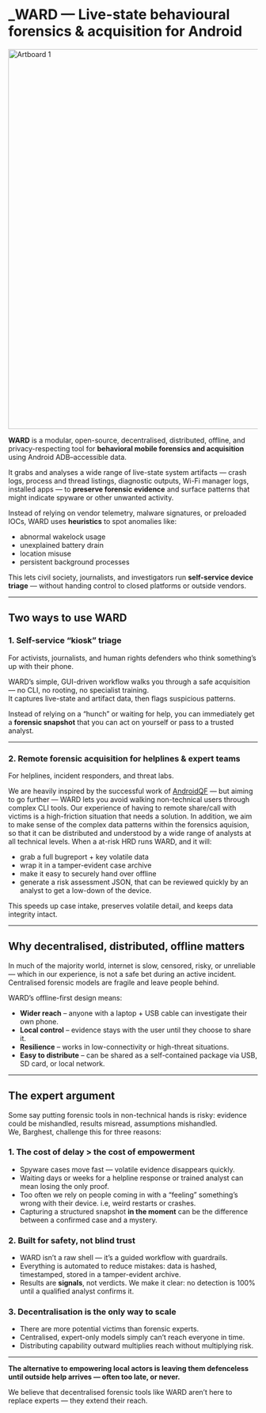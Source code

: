 # _WARD — Live-state behavioural forensics & acquisition for Android
<img width="1366" height="768" alt="Artboard 1" src="https://github.com/user-attachments/assets/452a441b-0834-412a-8cc9-239769ad833e" />

**WARD** is a modular, open-source, decentralised, distributed, offline, and privacy-respecting tool for **behavioral mobile forensics and acquisition** using Android ADB–accessible data.  

It grabs and analyses a wide range of live-state system artifacts — crash logs, process and thread listings, diagnostic outputs, Wi-Fi manager logs, installed apps — to **preserve forensic evidence** and surface patterns that might indicate spyware or other unwanted activity.  

Instead of relying on vendor telemetry, malware signatures, or preloaded IOCs, WARD uses **heuristics** to spot anomalies like:
- abnormal wakelock usage
- unexplained battery drain
- location misuse
- persistent background processes

This lets civil society, journalists, and investigators run **self-service device triage** — without handing control to closed platforms or outside vendors.

---

## Two ways to use WARD

### 1. Self-service “kiosk” triage
For activists, journalists, and human rights defenders who think something’s up with their phone.  

WARD’s simple, GUI-driven workflow walks you through a safe acquisition — no CLI, no rooting, no specialist training.  
It captures live-state and artifact data, then flags suspicious patterns.  

Instead of relying on a “hunch” or waiting for help, you can immediately get a **forensic snapshot** that you can act on yourself or pass to a trusted analyst.

---

### 2. Remote forensic acquisition for helplines & expert teams
For helplines, incident responders, and threat labs.  

We are heavily inspired by the successful work of [AndroidQF](https://github.com/botherder/androidqf) — but aiming to go further — WARD lets you avoid walking non-technical users through complex CLI tools. Our experience of having to remote share/call with victims is a high-friction situation that needs a solution. In addition, we aim to make sense of the complex data patterns within the forensics aquision, so that it can be distributed and understood by a wide range of analysts at all technical levels. 
When a at-risk HRD runs WARD, and it will:
- grab a full bugreport + key volatile data
- wrap it in a tamper-evident case archive
- make it easy to securely hand over offline
- generate a risk assessment JSON, that can be reviewed quickly by an analyst to get a low-down of the device.

This speeds up case intake, preserves volatile detail, and keeps data integrity intact.

---

## Why decentralised, distributed, offline matters
In much of the majority world, internet is slow, censored, risky, or unreliable — which in our experience, is not a safe bet during an active incident.  
Centralised forensic models are fragile and leave people behind.

WARD’s offline-first design means:
- **Wider reach** – anyone with a laptop + USB cable can investigate their own phone.
- **Local control** – evidence stays with the user until they choose to share it.
- **Resilience** – works in low-connectivity or high-threat situations.
- **Easy to distribute** – can be shared as a self-contained package via USB, SD card, or local network.

---

## The expert argument  
Some say putting forensic tools in non-technical hands is risky: evidence could be mishandled, results misread, assumptions mishandled.  
We, Barghest, challenge this for three reasons:

### 1. The cost of delay > the cost of empowerment
- Spyware cases move fast — volatile evidence disappears quickly.
- Waiting days or weeks for a helpline response or trained analyst can mean losing the only proof.
- Too often we rely on people coming in with a “feeling” something’s wrong with their device. i.e, weird restarts or crashes.
- Capturing a structured snapshot **in the moment** can be the difference between a confirmed case and a mystery.

### 2. Built for safety, not blind trust
- WARD isn’t a raw shell — it’s a guided workflow with guardrails.
- Everything is automated to reduce mistakes: data is hashed, timestamped, stored in a tamper-evident archive.
- Results are **signals**, not verdicts. We make it clear: no detection is 100% until a qualified analyst confirms it.

### 3. Decentralisation is the only way to scale
- There are more potential victims than forensic experts.
- Centralised, expert-only models simply can’t reach everyone in time.
- Distributing capability outward multiplies reach without multiplying risk.

---

**The alternative to empowering local actors is leaving them defenceless until outside help arrives — often too late, or never.**  

We believe that decentralised forensic tools like WARD aren’t here to replace experts — they extend their reach.
